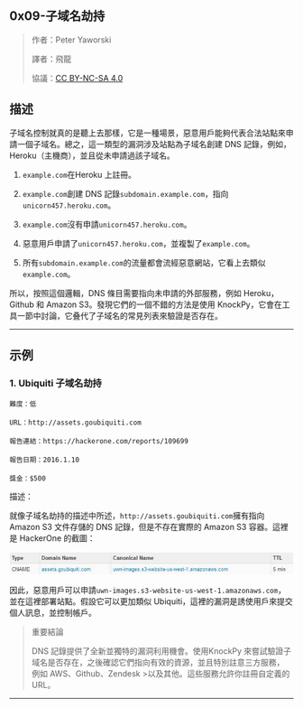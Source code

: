 ## **0x09-子域名劫持**

>作者：Peter Yaworski
>
>譯者：飛龍
>
>協議：[CC BY-NC-SA 4.0](http://creativecommons.org/licenses/by-nc-sa/4.0/)

## **描述**
子域名控制就真的是聽上去那樣，它是一種場景，惡意用戶能夠代表合法站點來申請一個子域名。總之，這一類型的漏洞涉及站點為子域名創建 DNS 記錄，例如，Heroku（主機商），並且從未申請過該子域名。

1. `example.com`在Heroku 上註冊。
<p>

2. `example.com`創建 DNS 記錄`subdomain.example.com`，指向`unicorn457.heroku.com`。
<p>

3. `example.com`沒有申請`unicorn457.heroku.com`。
<p>

4. 惡意用戶申請了`unicorn457.heroku.com`，並複製了`example.com`。
<p>

5. 所有`subdomain.example.com`的流量都會流經惡意網站，它看上去類似`example.com`。
<p>

所以，按照這個邏輯，DNS 條目需要指向未申請的外部服務，例如 Heroku，Github 和 Amazon S3。發現它們的一個不錯的方法是使用 KnockPy，它會在工具一節中討論，它叠代了子域名的常見列表來驗證是否存在。


---

## **示例**


### **1. Ubiquiti 子域名劫持**
```
難度：低

URL：http://assets.goubiquiti.com

報告連結：https://hackerone.com/reports/109699

報告日期：2016.1.10

獎金：$500
```

描述：

就像子域名劫持的描述中所述，`http://assets.goubiquiti.com`擁有指向 Amazon S3 文件存儲的 DNS 記錄，但是不存在實際的 Amazon S3 容器。這裡是 HackerOne 的截圖：


![1](https://raw.githubusercontent.com/dyeat/Document_read/master/Web_Hacking_101/image/13-1.jpg)

因此，惡意用戶可以申請`uwn-images.s3-website-us-west-1.amazonaws.com`，並在這裡部署站點。假設它可以更加類似 Ubiquiti，這裡的漏洞是誘使用戶來提交個人訊息，並控制帳戶。

>重要結論
>
>DNS 記錄提供了全新並獨特的漏洞利用機會。使用KnockPy 來嘗試驗證子域名是否存在，之後確認它們指向有效的資源，並且特別註意三方服務，
>例如 AWS、Github、Zendesk >以及其他。這些服務允許你註冊自定義的 URL。


---

